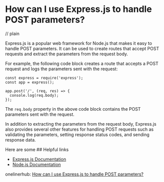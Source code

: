 # How can I use Express.js to handle POST parameters?
// plain

Express.js is a popular web framework for Node.js that makes it easy to handle POST parameters. It can be used to create routes that accept POST requests and extract the parameters from the request body.

For example, the following code block creates a route that accepts a POST request and logs the parameters sent with the request:

```
const express = require('express');
const app = express();

app.post('/', (req, res) => {
  console.log(req.body);
});
```

The `req.body` property in the above code block contains the POST parameters sent with the request.

In addition to extracting the parameters from the request body, Express.js also provides several other features for handling POST requests such as validating the parameters, setting response status codes, and sending response data.

Here are some ## Helpful links

- [Express.js Documentation](https://expressjs.com/en/4x/api.html)
- [Node.js Documentation](https://nodejs.org/api/http.html#http_class_http_incomingmessage)

onelinerhub: [How can I use Express.js to handle POST parameters?](https://onelinerhub.com/expressjs/how-can-i-use-express-js-to-handle-post-parameters)